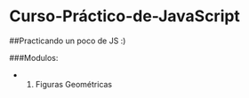 # Curso-Práctico-de-JavaScript

##Practicando un poco de JS :)

###Modulos:

- 1. Figuras Geométricas
